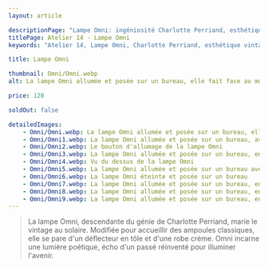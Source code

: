 ```yaml
---
layout: article

descriptionPage: "Lampe Omni: ingéniosité Charlotte Perriand, esthétique vintage & solaire. Adaptée ampoules classiques, déflecteur tôle, robe crème, lumière poétique."
titlePage: Atelier 14 - Lampe Omni
keywords: "Atelier 14, Lampe Omni, Charlotte Perriand, esthétique vintage, solaire, ampoules classiques, déflecteur tôle, robe crème, lumière poétique"

title: Lampe Omni

thumbnail: Omni/Omni.webp
alt: La lampe Omni allumée et posée sur un bureau, elle fait face au mur

price: 120

soldOut: false

detailedImages:
    - Omni/Omni.webp: La lampe Omni allumée et posée sur un bureau, elle fait face au mur
    - Omni/Omni1.webp: La lampe Omni allumée et posée sur un bureau, avec son câble d'alimentation
    - Omni/Omni2.webp: Le bouton d'allumage de la lampe Omni
    - Omni/Omni3.webp: La lampe Omni allumée et posée sur un bureau, en position haute
    - Omni/Omni4.webp: Vu du dessus de la lampe Omni
    - Omni/Omni5.webp: La lampe Omni allumée et posée sur un bureau avec son câble d'alimentation qui passe devant le socle
    - Omni/Omni6.webp: La lampe Omni éteinte et posée sur un bureau
    - Omni/Omni7.webp: La lampe Omni allumée et posée sur un bureau, en position basse
    - Omni/Omni8.webp: La lampe Omni allumée et posée sur un bureau, en position haute, avec son câble d'alimentation qui passe derrière le socle
    - Omni/Omni9.webp: La lampe Omni allumée et posée sur un bureau, en position basse, vue rapproché
---
```

> La lampe Omni, descendante du génie de Charlotte Perriand, marie le vintage au solaire. Modifiée pour accueillir des ampoules classiques, elle se pare d'un déflecteur en tôle et d'une robe crème. Omni incarne une lumière poétique, écho d'un passé réinventé pour illuminer l'avenir.